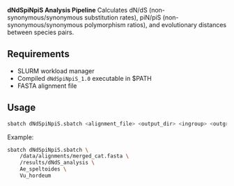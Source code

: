 **dNdSpiNpiS Analysis Pipeline**
Calculates dN/dS (non-synonymous/synonymous substitution rates), piN/piS (non-synonymous/synonymous polymorphism
ratios), and evolutionary distances between species pairs.

## Requirements
- SLURM workload manager
- Compiled `dNdSpiNpiS_1.0` executable in $PATH
- FASTA alignment file

## Usage
```bash
sbatch dNdSpiNpiS.sbatch <alignment_file> <output_dir> <ingroup> <outgroup>
```
Example:
```bash
sbatch dNdSpiNpiS.sbatch \
    /data/alignments/merged_cat.fasta \
    /results/dNdS_analysis \
    Ae_speltoides \
    Vu_hordeum
```

